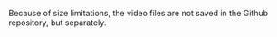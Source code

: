 Because of size limitations, the video files are not saved in the Github repository, but separately.